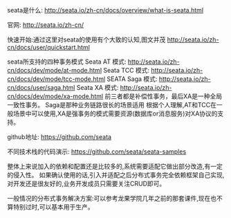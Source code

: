 
seata是什么: http://seata.io/zh-cn/docs/overview/what-is-seata.html

官网: http://seata.io/zh-cn/

快速开始:通过这里对seata的使用有个大致的认知,图文并茂
http://seata.io/zh-cn/docs/user/quickstart.html

seata所支持的四种事务模式
Seata AT 模式: http://seata.io/zh-cn/docs/dev/mode/at-mode.html
Seata TCC 模式: http://seata.io/zh-cn/docs/dev/mode/tcc-mode.html
SEATA Saga 模式: http://seata.io/zh-cn/docs/user/saga.html
Seata XA 模式: http://seata.io/zh-cn/docs/dev/mode/xa-mode.html
前三者都是补偿性事务，最后XA是一种全局一致性事务。
Saga是那种业务链路很长的场景适用
根据个人理解,AT和TCC在一般场景中可以使用,XA是强事务的模式需要资源(数据库or消息服务)对XA协议的支持。

github地址:
https://github.com/seata

不同技术栈的代码演示:
https://github.com/seata/seata-samples

整体上来说加入的依赖和配置还是比较多的,系统需要适配它做出部分改造,有一定的侵入性。
如果确认使用的话,引入并适配之后分布式事务完全依赖框架自己实现,对开发还是很友好的,业务开发成员只需要关注CRUD即可。

一般情况的分布式事务解决方案:可以参考龙果学院几年之前的那套课件,现在也不算特别过时,可以基本用于生产。
